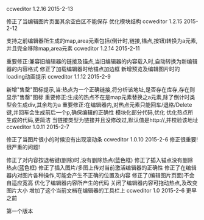 ccweditor 1.2.16 2015-2-13

修正了当编辑图片页面其余空白区不能保存
优化模块结构
ccweditor 1.2.15 2015-2-12

支持之前编辑器所生成的map,area元素包括(倒计时,链接,锚点,按钮)转换为a元素,并且完全移除map,area元素
ccweditor 1.2.14 2015-2-11

重要修正:兼容旧编辑器的链接及锚点,当旧编辑器的内容载入时,自动转换为新编辑器的内容格式
修正了加载编辑器时给锚点加边框
新增预览及编辑图片时的loading动画提示
ccweditor 1.1.12 2015-2-9

新增"售罄"图标提示,当:热点为一个正确链接,将分析该地址,是否存在库存,存在则显示"售罄"图标
重要修正:生成的热点不在是map元素替换之a元素,除了倒计时类型会生成div,其余均为a
重要修正:在编辑器内,对热点元素只能回车/退格/Delete键,并回车会生成前后一个p,确保编辑的正确性
模块化部分代码,优化
优化热点所生成的代码,更简洁
当链接类型为链接并且没修改过,默认值是http://,并校验该地址
ccweditor 1.0.11 2015-2-7

修正了当图片很小的时候没有出现滚动条
ccweditor 1.0.10 2015-2-6 修正很重要!很严重的问题!

修正了对内容按退格键(删除)时,没有删除热点(蓝色框)
修正了插入锚点没有删除热点(蓝色框)
修正了插入图片/多图上传对当前激活编辑器的正确性
修正了在编辑器内对图片各种操作,可能会产生不正确的位置及内容
修正了(编辑图片页面)不会自适应宽高
优化了编辑器内容所产生的代码
关闭了编辑器内容可拖动热点,及改变图片大小
增加了这个当前文档在编辑器的工具栏上
ccweditor 1.0 2015-2-6 更早之前

第一个版本
